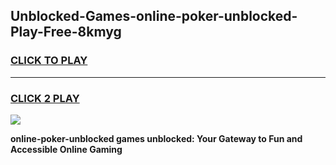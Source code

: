 
## Unblocked-Games-online-poker-unblocked-Play-Free-8kmyg
<h3>
<a href="https://premium76.site?title=online-poker-unblocked&ref=18A">CLICK TO PLAY</a></h3>
<hr>

<h3>
<a href="https://premium76.site?title=online-poker-unblocked&ref=18A">CLICK 2 PLAY</a>
  
</h3>

<a href="https://premium76.site?title=online-poker-unblocked&ref=18A"><img src="https://clearcache.store/games.png"></a>


**online-poker-unblocked games unblocked: Your Gateway to Fun and Accessible Online Gaming**
